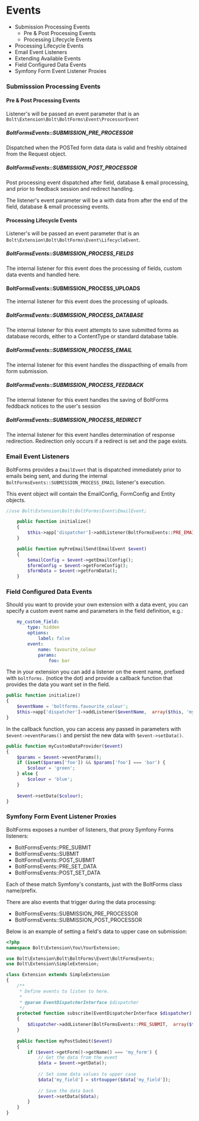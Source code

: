 Events
======

  * Submission Processing Events
    * Pre & Post Processing Events
    * Processing Lifecycle Events
  * Processing Lifecycle Events
  * Email Event Listeners 
  * Extending Available Events
  * Field Configured Data Events
  * Symfony Form Event Listener Proxies

### Submisssion Processing Events

#### Pre & Post Processing Events 

Listener's will be passed an event parameter that is an
`Bolt\Extension\Bolt\BoltForms\Event\ProcessorEvent`


##### BoltFormsEvents::SUBMISSION_PRE_PROCESSOR 

Dispatched when the POSTed form data data is valid and freshly obtained from
the Request object.


##### BoltFormsEvents::SUBMISSION_POST_PROCESSOR

Post processing event dispatched after field, database & email processing, and
prior to feedback session and redirect handling.

The listener's event parameter will be a with data from after the end of the 
field, database & email processing events. 


#### Processing Lifecycle Events

Listener's will be passed an event parameter that is an
`Bolt\Extension\Bolt\BoltForms\Event\LifecycleEvent`.


##### BoltFormsEvents::SUBMISSION_PROCESS_FIELDS

The internal listener for this event does the processing of fields, custom data
events and handled here.

#### BoltFormsEvents::SUBMISSION_PROCESS_UPLOADS

The internal listener for this event does the processing of uploads.

##### BoltFormsEvents::SUBMISSION_PROCESS_DATABASE

The internal listener for this event attempts to save submitted forms as database
records, either to a ContentType or standard database table. 


##### BoltFormsEvents::SUBMISSION_PROCESS_EMAIL

The internal listener for this event handles the disspacthing of emails from 
form submission.  


##### BoltFormsEvents::SUBMISSION_PROCESS_FEEDBACK

The internal listener for this event handles the saving of BoltForms feddback
notices to the user's session


##### BoltFormsEvents::SUBMISSION_PROCESS_REDIRECT

The internal listener for this event handles determination of response
redirection. Redirection only occurs if a redirect is set and the page exists.


### Email Event Listeners

BoltForms provides a `EmailEvent` that is dispatched immediately 
prior to emails being sent, and during the internal 
`BoltFormsEvents::SUBMISSION_PROCESS_EMAIL` listener's execution.

This event object will contain the EmailConfig, FormConfig and Entity objects.

```php
//use Bolt\Extension\Bolt\BoltForms\Event\EmailEvent;

    public function initialize()
    {
        $this->app['dispatcher']->addListener(BoltFormsEvents::PRE_EMAIL_SEND,  array($this, 'myPreEmailSend'));
    }

    public function myPreEmailSend(EmailEvent $event)
    {
        $emailConfig = $event->getEmailConfig();
        $formConfig = $event->getFormConfig();
        $formData = $event->getFormData();
    }
```

### Field Configured Data Events

Should you want to provide your own extension with a data event, you can specify
a custom event name and parameters in the field definition, e.g.:

```yaml
    my_custom_field:
        type: hidden
        options:
            label: false
        event: 
            name: favourite_colour
            params:
                foo: bar 
```

The in your extension you can add a listener on the event name, prefixed with
`boltforms.` (notice the dot) and provide a callback function that provides
the data you want set in the field.

```php
public function initialize()
{
    $eventName = 'boltforms.favourite_colour';
    $this->app['dispatcher']->addListener($eventName,  array($this, 'myCustomDataProvider'));
}
```

In the callback function, you can access any passed in parameters with `$event->eventParams()`
and persist the new data with `$event->setData()`.

```php
public function myCustomDataProvider($event)
{
    $params = $event->eventParams();
    if (isset($params['foo']) && $params['foo'] === 'bar') {
        $colour = 'green';
    } else {
        $colour = 'blue';
    }
    
    $event->setData($colour);
}
```


### Symfony Form Event Listener Proxies

BoltForms exposes a number of listeners, that proxy Symfony Forms listeners:
  * BoltFormsEvents::PRE_SUBMIT
  * BoltFormsEvents::SUBMIT
  * BoltFormsEvents::POST_SUBMIT
  * BoltFormsEvents::PRE_SET_DATA
  * BoltFormsEvents::POST_SET_DATA

Each of these match Symfony's constants, just with the BoltForms class name/prefix.

There are also events that trigger during the data processing:
  * BoltFormsEvents::SUBMISSION_PRE_PROCESSOR
  * BoltFormsEvents::SUBMISSION_POST_PROCESSOR

Below is an example of setting a field's data to upper case on submission:

```php
<?php
namespace Bolt\Extension\You\YourExtension;

use Bolt\Extension\Bolt\BoltForms\Event\BoltFormsEvents;
use Bolt\Extension\SimpleExtension;

class Extension extends SimpleExtension
{
    /**
     * Define events to listen to here.
     *
     * @param EventDispatcherInterface $dispatcher
     */
    protected function subscribe(EventDispatcherInterface $dispatcher)
    {
        $dispatcher->addListener(BoltFormsEvents::PRE_SUBMIT,  array($this, 'myPostSubmit'));
    }
    
    public function myPostSubmit($event)
    {
        if ($event->getForm()->getName() === 'my_form') {
            // Get the data from the event
            $data = $event->getData();
            
            // Set some data values to upper case
            $data['my_field'] = strtoupper($data['my_field']);
            
            // Save the data back
            $event->setData($data);
        }
    }
}
```
